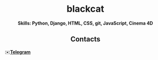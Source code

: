 <h1 align="center">blackcat</h1>
  
<p align="center"><b>Skills: Python, Django, HTML, CSS, git, JavaScript, Cinema 4D</b>

</p>
  
<h2 align="center">Contacts</h2>
  
<p align="center">
  
  ✉️<b>[Telegram](https://t.me/blackcatprog)</b>
  
</p>
